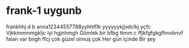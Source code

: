 # frank-1 uygunb
frankhhj  d b
anna12344557788yyhhfflk
yyyyyykjjxdclkj
yçfc
Vjkkmmmmgkljc iyi hgjnhmgh
Gömlek bir bfbg
ttmm c ffjkfgfgkgfhnvbnvf
  falan var  bngh
  ffcj
çok güzel olmuş çok 
Her gün içinde 
Bir şey 
